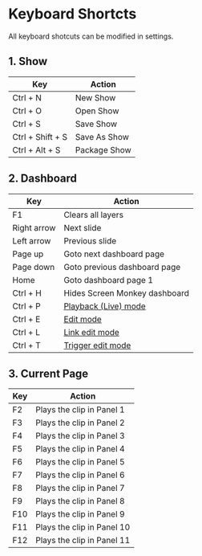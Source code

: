 # Keyboard Shortcts

All keyboard shotcuts can be modified in settings.

## 1. Show

|Key|Action                                                 |
|---|-------------------------------------------------------|
|Ctrl + N|New Show                                          |
|Ctrl + O|Open Show|
|Ctrl + S|Save Show|
|Ctrl + Shift + S|Save As Show|
|Ctrl + Alt + S|Package Show|
    
## 2. Dashboard

|Key|Action                                                 |
|---|-------------------------------------------------------|
|F1|Clears all layers|
|Right arrow|Next slide|
|Left arrow|Previous slide|
|Page up|Goto next dashboard page|
|Page down|Goto previous dashboard page|
|Home|Goto dashboard page 1|
|Ctrl + H|Hides Screen Monkey dashboard|
|Ctrl + P|[Playback (Live) mode](../toolbar/live.md)|
|Ctrl + E|[Edit mode](../toolbar/edit.md)|
|Ctrl + L|[Link edit mode](../toolbar/link.md)|
|Ctrl + T|[Trigger edit mode](../toolbar/trigger.md)|

## 3. Current Page
    
|Key|Action                                                 |
|---|-------------------------------------------------------|
|F2|Plays the clip in Panel 1|
|F3|Plays the clip in Panel 2|
|F4|Plays the clip in Panel 3|
|F5|Plays the clip in Panel 4|
|F6|Plays the clip in Panel 5|
|F7|Plays the clip in Panel 6|
|F8|Plays the clip in Panel 7|
|F9|Plays the clip in Panel 8|
|F10|Plays the clip in Panel 9|
|F11|Plays the clip in Panel 10|
|F12|Plays the clip in Panel 11|
